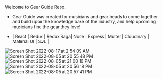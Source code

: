 Welcome to Gear Guide Repo.

- Gear Guide was created for musicians and gear heads to come together and build upon the knowledge base of the industry, and help upcoming musicians find the gear they love!

- | React | Redux | Redux Saga| Node | Express | Multer | Cloudinary | Material UI | SQL |

![Screen Shot 2022-08-17 at 2 54 09 AM](https://user-images.githubusercontent.com/98844164/185054450-4c984ffc-eb95-4d1f-a1ba-06343c2c4f67.png)
![Screen Shot 2022-08-05 at 20 55 48 PM](https://user-images.githubusercontent.com/98844164/183227271-65cca0f1-d50b-458a-b7b4-e704d4c74f3c.png)
![Screen Shot 2022-08-05 at 21 00 16 PM](https://user-images.githubusercontent.com/98844164/183227406-bc7be8d5-7dac-4d18-834d-cd2d37bec884.png)
![Screen Shot 2022-08-05 at 20 56 18 PM](https://user-images.githubusercontent.com/98844164/183227274-52dbb7f5-88d8-48c8-b58f-caa7cea47b96.png)
![Screen Shot 2022-08-05 at 20 57 41 PM](https://user-images.githubusercontent.com/98844164/183227325-bfab2870-bd10-459d-9040-58d151127b7a.png)
